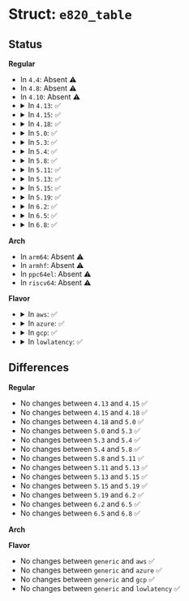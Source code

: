 # Struct: <code>e820_table</code>

## Status
<b>Regular</b>
<ul>
<li>
In <code>4.4</code>: Absent ⚠️
</li>
<li>
In <code>4.8</code>: Absent ⚠️
</li>
<li>
In <code>4.10</code>: Absent ⚠️
</li>
<li>
<details>
<summary>In <code>4.13</code>: ✅</summary>

```c
struct e820_table {
    __u32 nr_entries;
    struct e820_entry entries[3200];
};
```
</details>
</li>
<li>
<details>
<summary>In <code>4.15</code>: ✅</summary>

```c
struct e820_table {
    __u32 nr_entries;
    struct e820_entry entries[3200];
};
```
</details>
</li>
<li>
<details>
<summary>In <code>4.18</code>: ✅</summary>

```c
struct e820_table {
    __u32 nr_entries;
    struct e820_entry entries[3200];
};
```
</details>
</li>
<li>
<details>
<summary>In <code>5.0</code>: ✅</summary>

```c
struct e820_table {
    __u32 nr_entries;
    struct e820_entry entries[3200];
};
```
</details>
</li>
<li>
<details>
<summary>In <code>5.3</code>: ✅</summary>

```c
struct e820_table {
    __u32 nr_entries;
    struct e820_entry entries[3200];
};
```
</details>
</li>
<li>
<details>
<summary>In <code>5.4</code>: ✅</summary>

```c
struct e820_table {
    __u32 nr_entries;
    struct e820_entry entries[3200];
};
```
</details>
</li>
<li>
<details>
<summary>In <code>5.8</code>: ✅</summary>

```c
struct e820_table {
    __u32 nr_entries;
    struct e820_entry entries[3200];
};
```
</details>
</li>
<li>
<details>
<summary>In <code>5.11</code>: ✅</summary>

```c
struct e820_table {
    __u32 nr_entries;
    struct e820_entry entries[3200];
};
```
</details>
</li>
<li>
<details>
<summary>In <code>5.13</code>: ✅</summary>

```c
struct e820_table {
    __u32 nr_entries;
    struct e820_entry entries[3200];
};
```
</details>
</li>
<li>
<details>
<summary>In <code>5.15</code>: ✅</summary>

```c
struct e820_table {
    __u32 nr_entries;
    struct e820_entry entries[3200];
};
```
</details>
</li>
<li>
<details>
<summary>In <code>5.19</code>: ✅</summary>

```c
struct e820_table {
    __u32 nr_entries;
    struct e820_entry entries[3200];
};
```
</details>
</li>
<li>
<details>
<summary>In <code>6.2</code>: ✅</summary>

```c
struct e820_table {
    __u32 nr_entries;
    struct e820_entry entries[3200];
};
```
</details>
</li>
<li>
<details>
<summary>In <code>6.5</code>: ✅</summary>

```c
struct e820_table {
    __u32 nr_entries;
    struct e820_entry entries[3200];
};
```
</details>
</li>
<li>
<details>
<summary>In <code>6.8</code>: ✅</summary>

```c
struct e820_table {
    __u32 nr_entries;
    struct e820_entry entries[3200];
};
```
</details>
</li>
</ul>
<b>Arch</b>
<ul>
<li>
In <code>arm64</code>: Absent ⚠️
</li>
<li>
In <code>armhf</code>: Absent ⚠️
</li>
<li>
In <code>ppc64el</code>: Absent ⚠️
</li>
<li>
In <code>riscv64</code>: Absent ⚠️
</li>
</ul>
<b>Flavor</b>
<ul>
<li>
<details>
<summary>In <code>aws</code>: ✅</summary>

```c
struct e820_table {
    __u32 nr_entries;
    struct e820_entry entries[3200];
};
```
</details>
</li>
<li>
<details>
<summary>In <code>azure</code>: ✅</summary>

```c
struct e820_table {
    __u32 nr_entries;
    struct e820_entry entries[3200];
};
```
</details>
</li>
<li>
<details>
<summary>In <code>gcp</code>: ✅</summary>

```c
struct e820_table {
    __u32 nr_entries;
    struct e820_entry entries[3200];
};
```
</details>
</li>
<li>
<details>
<summary>In <code>lowlatency</code>: ✅</summary>

```c
struct e820_table {
    __u32 nr_entries;
    struct e820_entry entries[3200];
};
```
</details>
</li>
</ul>

## Differences
<b>Regular</b>
<ul>
<li>
No changes between <code>4.13</code> and <code>4.15</code> ✅
</li>
<li>
No changes between <code>4.15</code> and <code>4.18</code> ✅
</li>
<li>
No changes between <code>4.18</code> and <code>5.0</code> ✅
</li>
<li>
No changes between <code>5.0</code> and <code>5.3</code> ✅
</li>
<li>
No changes between <code>5.3</code> and <code>5.4</code> ✅
</li>
<li>
No changes between <code>5.4</code> and <code>5.8</code> ✅
</li>
<li>
No changes between <code>5.8</code> and <code>5.11</code> ✅
</li>
<li>
No changes between <code>5.11</code> and <code>5.13</code> ✅
</li>
<li>
No changes between <code>5.13</code> and <code>5.15</code> ✅
</li>
<li>
No changes between <code>5.15</code> and <code>5.19</code> ✅
</li>
<li>
No changes between <code>5.19</code> and <code>6.2</code> ✅
</li>
<li>
No changes between <code>6.2</code> and <code>6.5</code> ✅
</li>
<li>
No changes between <code>6.5</code> and <code>6.8</code> ✅
</li>
</ul>
<b>Arch</b>
<ul>
</ul>
<b>Flavor</b>
<ul>
<li>
No changes between <code>generic</code> and <code>aws</code> ✅
</li>
<li>
No changes between <code>generic</code> and <code>azure</code> ✅
</li>
<li>
No changes between <code>generic</code> and <code>gcp</code> ✅
</li>
<li>
No changes between <code>generic</code> and <code>lowlatency</code> ✅
</li>
</ul>
